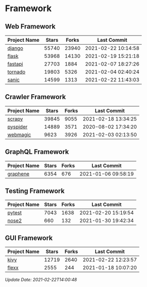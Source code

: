 # Framework

## Web Framework
| Project Name | Stars | Forks | Last Commit |
| ------------ | ----- | ----- | ----------- |
| [django](https://github.com/django/django) | 55740 | 23940 | 2021-02-22 10:14:58 |
| [flask](https://github.com/pallets/flask) | 53968 | 14130 | 2021-02-19 15:21:18 |
| [fastapi](https://github.com/tiangolo/fastapi) | 27703 | 1884 | 2021-02-07 18:27:26 |
| [tornado](https://github.com/tornadoweb/tornado) | 19803 | 5326 | 2021-02-04 02:40:24 |
| [sanic](https://github.com/sanic-org/sanic) | 14599 | 1313 | 2021-02-22 11:43:03 |

## Crawler Framework
| Project Name | Stars | Forks | Last Commit |
| ------------ | ----- | ----- | ----------- |
| [scrapy](https://github.com/scrapy/scrapy) | 39845 | 9055 | 2021-02-18 13:34:25 |
| [pyspider](https://github.com/binux/pyspider) | 14889 | 3571 | 2020-08-02 17:34:20 |
| [webmagic](https://github.com/code4craft/webmagic) | 9623 | 3926 | 2021-02-03 02:13:50 |

## GraphQL Framework
| Project Name | Stars | Forks | Last Commit |
| ------------ | ----- | ----- | ----------- |
| [graphene](https://github.com/graphql-python/graphene) | 6354 | 676 | 2021-01-06 09:58:19 |

## Testing Framework
| Project Name | Stars | Forks | Last Commit |
| ------------ | ----- | ----- | ----------- |
| [pytest](https://github.com/pytest-dev/pytest) | 7043 | 1638 | 2021-02-20 15:19:54 |
| [nose2](https://github.com/nose-devs/nose2) | 660 | 132 | 2021-01-30 19:42:34 |

## GUI Framework
| Project Name | Stars | Forks | Last Commit |
| ------------ | ----- | ----- | ----------- |
| [kivy](https://github.com/kivy/kivy) | 12719 | 2640 | 2021-02-22 12:23:57 |
| [flexx](https://github.com/flexxui/flexx) | 2555 | 244 | 2021-01-18 10:07:20 |

*Update Date: 2021-02-22T14:00:48*